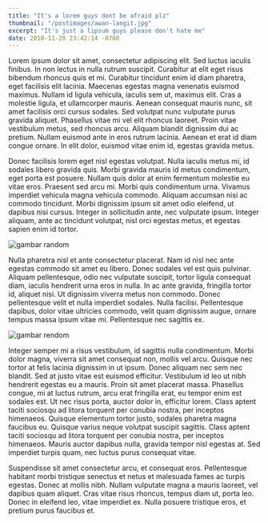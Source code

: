 ```yaml
---
title: "It's a lorem guys dont be afraid plz"
thumbnail: "/postimages/awan-langit.jpg"
excerpt: "It's just a lipsum guys please don't hate me"
date: 2018-11-20 23:42:14 -0700
---
```


 Lorem ipsum dolor sit amet, consectetur adipiscing elit. Sed luctus iaculis finibus. In non lectus in nulla rutrum suscipit. Curabitur at elit eget risus bibendum rhoncus quis et mi. Curabitur tincidunt enim id diam pharetra, eget facilisis elit lacinia. Maecenas egestas magna venenatis euismod maximus. Nullam id ligula vehicula, iaculis sem ut, maximus elit. Cras a molestie ligula, et ullamcorper mauris. Aenean consequat mauris nunc, sit amet facilisis orci cursus sodales. Sed volutpat nunc vulputate purus gravida aliquet. Phasellus vitae mi vel elit rhoncus laoreet. Proin vitae vestibulum metus, sed rhoncus arcu. Aliquam blandit dignissim dui ac pretium. Nullam euismod ante in eros rutrum lacinia. Aenean et erat id diam congue ornare. In elit dolor, euismod vitae enim id, egestas gravida metus.

Donec facilisis lorem eget nisl egestas volutpat. Nulla iaculis metus mi, id sodales libero gravida quis. Morbi gravida mauris id metus condimentum, eget porta est posuere. Nullam quis dolor at enim fermentum molestie eu vitae eros. Praesent sed arcu mi. Morbi quis condimentum urna. Vivamus imperdiet vehicula magna vehicula commodo. Aliquam accumsan nisi ac commodo tincidunt. Morbi dignissim ipsum sit amet odio eleifend, ut dapibus nisi cursus. Integer in sollicitudin ante, nec vulputate ipsum. Integer aliquam, ante ac tincidunt volutpat, nisl orci egestas metus, et egestas sapien enim id tortor. 

![gambar random](/postimages/awan-langit.jpg)

Nulla pharetra nisl et ante consectetur placerat. Nam id nisl nec ante egestas commodo sit amet eu libero. Donec sodales vel est quis pulvinar. Aliquam pellentesque, odio nec vulputate suscipit, tortor ligula consequat diam, iaculis hendrerit urna eros in nulla. In ac ante gravida, fringilla tortor id, aliquet nisi. Ut dignissim viverra metus non commodo. Donec pellentesque velit et nulla imperdiet sodales. Nulla facilisi. Pellentesque dapibus, dolor vitae ultricies commodo, velit quam dignissim augue, ornare tempus massa ipsum vitae mi. Pellentesque nec sagittis ex. 

![gambar rendom](https://source.unsplash.com/random/800x600)

 Integer semper mi a risus vestibulum, id sagittis nulla condimentum. Morbi dolor magna, viverra sit amet consequat non, mollis vel arcu. Quisque nec tortor at felis lacinia dignissim in ut ipsum. Donec aliquam nec sem nec blandit. Sed at justo vitae est euismod efficitur. Vestibulum id leo ut nibh hendrerit egestas eu a mauris. Proin sit amet placerat massa. Phasellus congue, mi at luctus rutrum, arcu erat fringilla erat, eu tempor enim est sodales est. Ut nec risus porta, auctor dolor in, efficitur lorem. Class aptent taciti sociosqu ad litora torquent per conubia nostra, per inceptos himenaeos. Quisque elementum tortor justo, sodales pharetra magna faucibus eu. Quisque varius neque volutpat suscipit sagittis. Class aptent taciti sociosqu ad litora torquent per conubia nostra, per inceptos himenaeos. Mauris auctor dapibus nulla, gravida tempor nisl egestas at. Sed imperdiet turpis quam, nec luctus purus consequat vitae.

Suspendisse sit amet consectetur arcu, et consequat eros. Pellentesque habitant morbi tristique senectus et netus et malesuada fames ac turpis egestas. Donec at mollis nibh. Nullam vulputate magna a mauris laoreet, vel dapibus quam aliquet. Cras vitae risus rhoncus, tempus diam ut, porta leo. Donec in eleifend leo, vitae imperdiet ex. Nulla posuere tristique eros, et pretium purus faucibus et. 